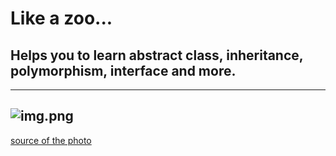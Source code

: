 # Like a zoo...

## Helps you to learn abstract class, inheritance, polymorphism, interface and more.

---
![img.png](src/main/resources/static/lion.png)
---

[source of the photo](https://pngtree.com/free-animal-clipart/lion)

